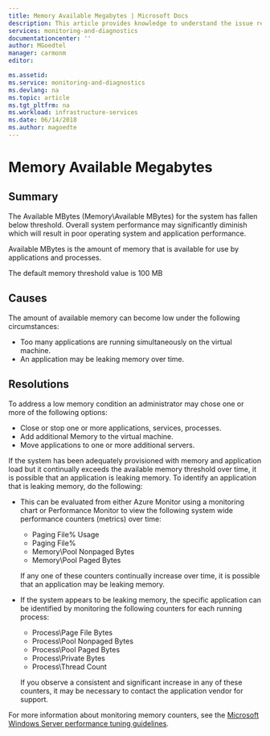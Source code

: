 ```yaml
---
title: Memory Available Megabytes | Microsoft Docs
description: This article provides knowledge to understand the issue reported, what are the possible causes, and how to resolve the health issue identified by Azure Monitor VM Health.
services: monitoring-and-diagnostics
documentationcenter: ''
author: MGoedtel
manager: carmonm
editor: 

ms.assetid: 
ms.service: monitoring-and-diagnostics
ms.devlang: na
ms.topic: article
ms.tgt_pltfrm: na
ms.workload: infrastructure-services
ms.date: 06/14/2018
ms.author: magoedte
---
```


# Memory Available Megabytes

## Summary

The Available MBytes (Memory\Available MBytes) for the system has fallen below threshold. Overall system performance may significantly diminish which will result in poor operating system and application performance.

Available MBytes is the amount of memory that is available for use by applications and processes.

The default memory threshold value is 100 MB

## Causes

The amount of available memory can become low under the following circumstances:

- Too many applications are running simultaneously on the virtual machine.
- An application may be leaking memory over time.

## Resolutions

To address a low memory condition an administrator may chose one or more of the following options:

- Close or stop one or more applications, services, processes.
- Add additional Memory to the virtual machine.
- Move applications to one or more additional servers.

If the system has been adequately provisioned with memory and application load but it continually exceeds the available memory threshold over time, it is possible that an application is leaking memory. To identify an application that is leaking memory, do the following:

- This can be evaluated from either Azure Monitor using a monitoring chart or Performance Monitor to view the following system wide performance counters (metrics) over time:

    - Paging File\% Usage 
	- Paging File\%
    - Memory\Pool Nonpaged Bytes
    - Memory\Pool Paged Bytes

    If any one of these counters continually increase over time, it is possible that an application may be leaking memory. 

    
- If the system appears to be leaking memory, the specific application can be identified by monitoring the following counters for each running process:

    - Process\Page File Bytes 
	- Process\Pool Nonpaged Bytes
    - Process\Pool Paged Bytes 
	- Process\Private Bytes
    - Process\Thread Count

    If you observe a consistent and significant increase in any of these counters, it may be necessary to contact the application vendor for support.

For more information about monitoring memory counters, see the [Microsoft Windows Server performance tuning guidelines](https://docs.microsoft.com/windows-server/administration/performance-tuning/). 